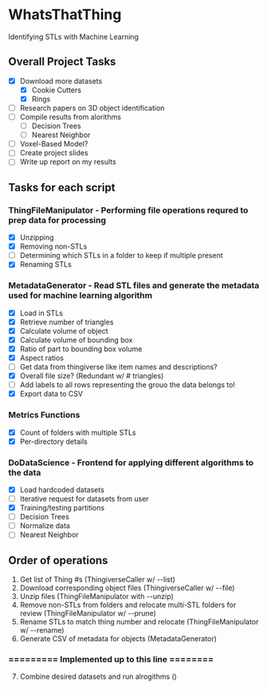 # WhatsThatThing
Identifying STLs with Machine Learning

## Overall Project Tasks
- [x] Download more datasets
  - [x] Cookie Cutters
  - [x] Rings
- [ ] Research papers on 3D object identification
- [ ] Compile results from alorithms
  - [ ] Decision Trees
  - [ ] Nearest Neighbor
- [ ] Voxel-Based Model?
- [ ] Create project slides
- [ ] Write up report on my results

## Tasks for each script
### ThingFileManipulator - Performing file operations requred to prep data for processing

- [x] Unzipping
- [x] Removing non-STLs
- [ ] Determining which STLs in a folder to keep if multiple present
- [x] Renaming STLs

### MetadataGenerator - Read STL files and generate the metadata used for machine learning algorithm
- [x] Load in STLs
- [x] Retrieve number of triangles
- [x] Calculate volume of object
- [x] Calculate volume of bounding box
- [x] Ratio of part to bounding box volume
- [x] Aspect ratios
- [ ] Get data from thingiverse like item names and descriptions?
- [x] Overall file size? (Redundant w/ # triangles)
- [ ] Add labels to all rows representing the grouo the data belongs to!
- [x] Export data to CSV

### Metrics Functions
- [x] Count of folders with multiple STLs
- [x] Per-directory details

### DoDataScience - Frontend for applying different algorithms to the data
- [x] Load hardcoded datasets
- [ ] Iterative request for datasets from user
- [x] Training/testing partitions
- [ ] Decision Trees
- [ ] Normalize data
- [ ] Nearest Neighbor

## Order of operations
1. Get list of Thing #s (ThingiverseCaller w/ --list)
2. Download corresponding object files (ThingiverseCaller w/ --file)
3. Unzip files (ThingFileManipulator with --unzip)
4. Remove non-STLs from folders and relocate multi-STL folders for review (ThingFileManipulator w/ --prune)
5. Rename STLs to match thing number and relocate (ThingFileManipulator w/ --rename)
6. Generate CSV of metadata for objects (MetadataGenerator)
### ========= Implemented up to this line ========
7. Combine desired datasets and run alrogithms ()

